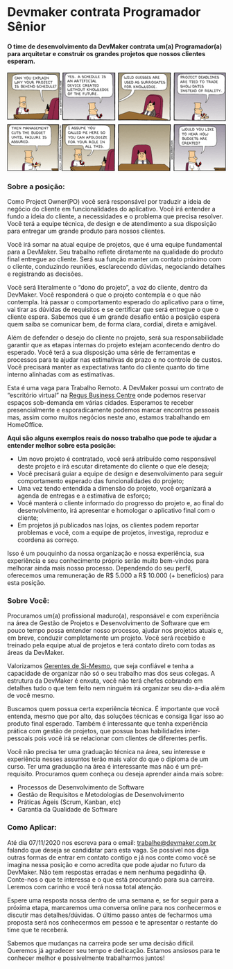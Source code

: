 # Devmaker contrata Programador Sênior

#### O time de desenvolvimento da DevMaker contrata um(a) Programador(a) para arquitetar e construir os grandes projetos que nossos clientes esperam.

![cover](../assets/po_job_post_cover.gif)

### Sobre a posição:

Como Project Owner(PO) você será responsável por traduzir a ideia de negócio do cliente em funcionalidades do aplicativo.
Você irá entender a fundo a ideia do cliente, a necessidades e o problema que precisa resolver.
Você terá a equipe técnica, de design e de atendimento a sua disposição para entregar um grande produto para nossos clientes.

Você irá somar na atual equipe de projetos, que é uma equipe fundamental para a DevMaker.
Seu trabalho reflete diretamente na qualidade do produto final entregue ao cliente.
Será sua função manter um contato próximo com o cliente, conduzindo reuniões, esclarecendo dúvidas, negociando detalhes e registrando as decisões.

Você será literalmente o “dono do projeto”, a voz do cliente, dentro da DevMaker.
Você responderá o que o projeto contempla e o que não contempla.
Irá passar o comportamento esperado do aplicativo para o time, vai tirar as dúvidas de requisitos e se certificar que será entregue o que o cliente espera.
Sabemos que é um grande desafio então a posição espera quem saiba se comunicar bem, de forma clara, cordial, direta e amigável.

Além de defender o desejo do cliente no projeto, será sua responsabilidade garantir que as etapas internas do projeto estejam acontecendo dentro do esperado.
Você terá a sua disposição uma série de ferramentas e processos para te ajudar nas estimativas de prazo e no controle de custos.
Você precisará manter as expectativas tanto do cliente quanto do time interno alinhadas com as estimativas.

Esta é uma vaga para Trabalho Remoto.
A DevMaker possui um contrato de “escritório virtual” na [Regus Business Centre](https://www.regus.com/pt-br/brazil/listings) onde podemos reservar espaços sob-demanda em várias cidades.
Esperamos te receber presencialmente e esporadicamente podemos marcar encontros pessoais mas, assim como muitos negócios neste ano, estamos trabalhando em HomeOffice.

**Aqui são alguns exemplos reais do nosso trabalho que pode te ajudar a entender melhor sobre esta posição:**

- Um novo projeto é contratado, você será atribuído como responsável deste projeto e irá escutar diretamente do cliente o que ele deseja;
- Você precisará guiar a equipe de design e desenvolvimento para seguir comportamento esperado das funcionalidades do projeto;
- Uma vez tendo entendida a dimensão do projeto, você organizará a agenda de entregas e a estimativa de esforço;
- Você manterá o cliente informado do progresso do projeto e, ao final do desenvolvimento, irá apresentar e homologar o aplicativo final com o cliente;
- Em projetos já publicados nas lojas, os clientes podem reportar problemas e você, com a equipe de projetos, investiga, reproduz e coordena as correço.

Isso é um pouquinho da nossa organização e nossa experiência, sua experiência e seu conhecimento próprio serão muito bem-vindos para melhorar ainda mais nosso processo.
Dependendo do seu perfil, oferecemos uma remuneração de R$ 5.000 a R$ 10.000 (+ benefícios) para esta posição.

### Sobre Você:
Procuramos um(a) profissional maduro(a), responsável e com experiência na área de Gestão de Projetos e Desenvolvimento de Software que em pouco tempo possa entender nosso processo, ajudar nos projetos atuais e, em breve, conduzir completamente um projeto.
Você será recebido e treinado pela equipe atual de projetos e terá contato direto com todas as áreas da DevMaker.

Valorizamos [Gerentes de Si-Mesmo](https://signalvnoise.com/posts/1430-hire-managers-of-one), que seja confiável e tenha a capacidade de organizar não só o seu trabalho mas dos seus colegas.
A estrutura da DevMaker é enxuta, você não terá chefes cobrando em detalhes tudo o que tem feito nem ninguém irá organizar seu dia-a-dia além de você mesmo.

Buscamos quem possua certa experiência técnica.
É importante que você entenda, mesmo que por alto, das soluções técnicas e consiga ligar isso ao produto final esperado.
Também é interessante que tenha experiência prática com gestão de projetos, que possua boas habilidades inter-pessoais pois você irá se relacionar com clientes de diferentes perfis.

Você não precisa ter uma graduação técnica na área, seu interesse e experiência nesses assuntos terão mais valor do que o diploma de um curso.
Ter uma graduação na área é interessante mas não é um pré-requisito.
Procuramos quem conheça ou deseja aprender ainda mais sobre:

- Processos de Desenvolvimento de Software
- Gestão de Requisitos e Metodologias de Desenvolvimento
- Práticas Ágeis (Scrum, Kanban, etc)
- Garantia da Qualidade de Software

### Como Aplicar:

Até dia 07/11/2020 nos escreva para o email: [trabalhe@devmaker.com.br](mailto:trabalhe@devamker.com.br) falando que deseja se candidatar para esta vaga.
Se possível nos diga outras formas de entrar em contato contigo e já nos conte como você se imagina nessa posição e como acredita que pode ajudar no futuro da DevMaker.
Não tem respostas erradas e nem nenhuma pegadinha 😅.
Conte-nos o que te interessa e o que está procurando para sua carreira.
Leremos com carinho e você terá nossa total atenção.

Espere uma resposta nossa dentro de uma semana e, se for seguir para a próxima etapa, marcaremos uma conversa online para nos conhecermos e discutir mas detalhes/dúvidas.
O último passo antes de fecharmos uma proposta será nos conhecermos em pessoa e te apresentar o restante do time que te receberá.

Sabemos que mudanças na carreira pode ser uma decisão difícil.
Queremos já agradecer seu tempo e dedicação.
Estamos ansiosos para te conhecer melhor e possivelmente trabalharmos juntos!
